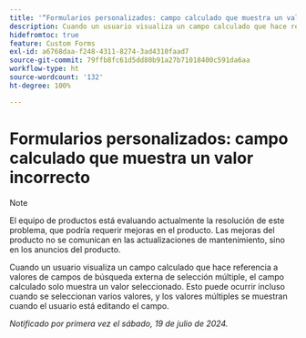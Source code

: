 ```yaml
---
title: '“Formularios personalizados: campo calculado que muestra un valor incorrecto”'
description: Cuando un usuario visualiza un campo calculado que hace referencia a valores de campos de búsqueda externa de selección múltiple, el campo calculado solo muestra un valor seleccionado. Esto puede ocurrir incluso cuando se seleccionan varios valores, y los valores múltiples se muestran cuando el usuario está editando el campo.
hidefromtoc: true
feature: Custom Forms
exl-id: a6768daa-f248-4311-8274-3ad4310faad7
source-git-commit: 79ffb8fc61d5dd80b91a27b71018400c591da6aa
workflow-type: ht
source-wordcount: '132'
ht-degree: 100%

---
```


# Formularios personalizados: campo calculado que muestra un valor incorrecto

>[!NOTE]
>
>El equipo de productos está evaluando actualmente la resolución de este problema, que podría requerir mejoras en el producto. Las mejoras del producto no se comunican en las actualizaciones de mantenimiento, sino en los anuncios del producto.

Cuando un usuario visualiza un campo calculado que hace referencia a valores de campos de búsqueda externa de selección múltiple, el campo calculado solo muestra un valor seleccionado. Esto puede ocurrir incluso cuando se seleccionan varios valores, y los valores múltiples se muestran cuando el usuario está editando el campo.

_Notificado por primera vez el sábado, 19 de julio de 2024._
